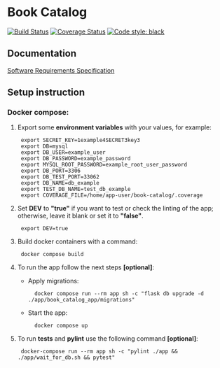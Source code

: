 # **Book Catalog**

[![Build Status](https://app.travis-ci.com/Gr0ki/book-catalog.svg?token=pSdsQ1fKcT8fisi2WN4y&branch=main)](https://app.travis-ci.com/Gr0ki/book-catalog)
[![Coverage Status](https://coveralls.io/repos/github/Gr0ki/book-catalog/badge.svg?branch=project-setup&t=VooMEp)](https://coveralls.io/github/Gr0ki/book-catalog?branch=project-setup)
[![Code style: black](https://img.shields.io/badge/code%20style-black-000000.svg)](https://github.com/psf/black)

## **Documentation**

[Software Requirements Specification](./documentation/Software_Requirements_Specification.md)

## **Setup instruction**

### Docker compose:

1. Export some **environment variables** with your values, for example:

        export SECRET_KEY=1example4SECRET3key3
        export DB=mysql
        export DB_USER=example_user
        export DB_PASSWORD=example_password
        export MYSQL_ROOT_PASSWORD=example_root_user_password
        export DB_PORT=3306
        export DB_TEST_PORT=33062
        export DB_NAME=db_example
        export TEST_DB_NAME=test_db_example
        export COVERAGE_FILE=/home/app-user/book-catalog/.coverage

2. Set **DEV** to **"true"** if you want to test or check the linting of the app; otherwise, leave it blank or set it to **"false"**.

        export DEV=true

3. Build docker containers with a command:

        docker compose build

4. To run the app follow the next steps **\[optional\]**:

    - Apply migrations:

            docker compose run --rm app sh -c "flask db upgrade -d ./app/book_catalog_app/migrations"

    - Start the app:

            docker compose up

5. To run **tests** and **pylint** use the following command **\[optional\]**:

        docker-compose run --rm app sh -c "pylint ./app && ./app/wait_for_db.sh && pytest"

